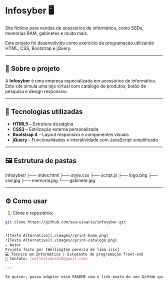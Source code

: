 # Infosyber 🖥️

Site fictício para vendas de acessórios de informática, como SSDs, memórias RAM, gabinetes e muito mais.

Este projeto foi desenvolvido como exercício de programação utilizando HTML, CSS, Bootstrap e jQuery.

---

## 📌 Sobre o projeto

A **Infosyber** é uma empresa especializada em acessórios de informática. Este site simula uma loja virtual com catálogo de produtos, botão de pesquisa e design responsivo.

---

## 🚀 Tecnologias utilizadas

- **HTML5** – Estrutura da página
- **CSS3** – Estilização externa personalizada
- **Bootstrap 4** – Layout responsivo e componentes visuais
- **jQuery** – Funcionalidades e interatividade com JavaScript simplificado

---

## 🖼️ Estrutura de pastas
infosyber/
├── index.html
├── style.css
├── script.js
├── logo.png
├── ssd.jpg
├── memoria.jpg
└── gabinete.jpg

---

## ⚙️ Como usar

1. Clone o repositório:

```bash
git clone https://github.com/seu-usuario/infosyber.git


![Texto Alternativo](./images//print-home.png)
![Texto Alternativo](./images//print-catalogo.png)
✏️ Autor
Projeto feito por [Wellington pereria de lima iris]
💻 Técnico em Informática | Estudante de programação front-end
📧 Contato: [wellestudos510@gmail.com]

---

Se quiser, posso adaptar esse README com o link exato do seu GitHub quando você fizer o push. Deseja que eu gere também o `.gitignore` e o comando de inicialização do repositório?
